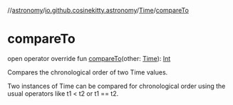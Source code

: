 //[astronomy](../../../index.md)/[io.github.cosinekitty.astronomy](../index.md)/[Time](index.md)/[compareTo](compare-to.md)

# compareTo

open operator override fun [compareTo](compare-to.md)(other: [Time](index.md)): [Int](https://kotlinlang.org/api/latest/jvm/stdlib/kotlin/-int/index.html)

Compares the chronological order of two Time values.

Two instances of Time can be compared for chronological order using the usual operators like t1 &lt; t2 or t1 == t2.
